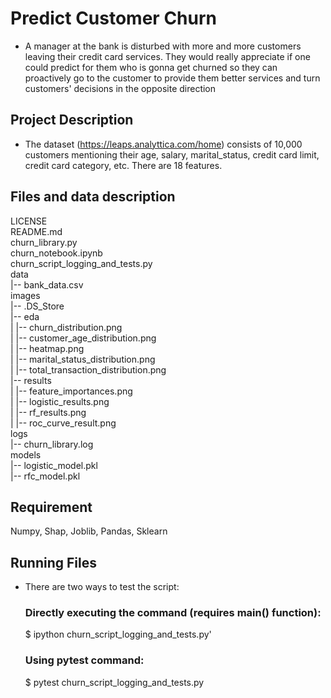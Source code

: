 # Predict Customer Churn

- A manager at the bank is disturbed with more and more customers leaving their credit card services. They would really appreciate if one could predict for them who is gonna get churned so they can proactively go to the customer to provide them better services and turn customers' decisions in the opposite direction

## Project Description

- The dataset (https://leaps.analyttica.com/home) consists of 10,000 customers mentioning their age, salary, marital_status, credit card limit, credit card category, etc. There are 18 features.

## Files and data description
LICENSE<br />
README.md<br />
churn_library.py<br />
churn_notebook.ipynb<br />
churn_script_logging_and_tests.py<br />
data<br />
   |-- bank_data.csv<br />
images<br />
   |-- .DS_Store<br />
   |-- eda<br />
   |   |-- churn_distribution.png<br />
   |   |-- customer_age_distribution.png<br />
   |   |-- heatmap.png<br />
   |   |-- marital_status_distribution.png<br />
   |   |-- total_transaction_distribution.png<br />
   |-- results<br />
   |   |-- feature_importances.png<br />
   |   |-- logistic_results.png<br />
   |   |-- rf_results.png<br />
   |   |-- roc_curve_result.png<br />
logs<br />
   |-- churn_library.log<br />
models<br />
   |-- logistic_model.pkl<br />
   |-- rfc_model.pkl<br />

## Requirement
Numpy, Shap, Joblib, Pandas, Sklearn

## Running Files
- There are two ways to test the script:
     ### Directly executing the command (requires main() function):
     $ ipython churn_script_logging_and_tests.py'
     ### Using pytest command:
     $ pytest churn_script_logging_and_tests.py


